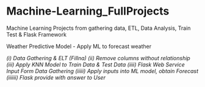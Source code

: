 # Machine-Learning_FullProjects
Machine Learning Projects from gathering data, ETL, Data Analysis, Train Test &amp; Flask Framework

Weather Predictive Model - Apply ML to forecast weather

*(i) Data Gathering & ELT (Fillna)
(ii) Remove columns without relationship
(iii) Apply KNN Model to Train Data & Test Data
(iiii) Flask Web Service Input Form Data Gathering
(iiiii) Apply inputs into ML model, obtain Forecast
(iiiiii) Flask provide with answer to User*
